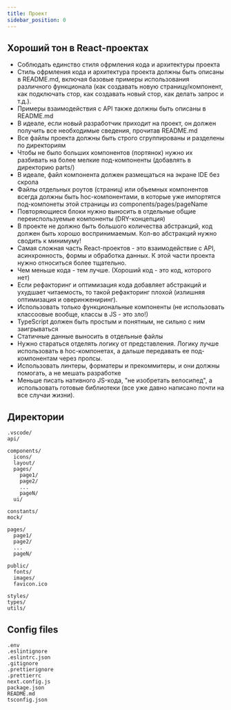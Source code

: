 ```yaml
---
title: Проект
sidebar_position: 0
---
```


## Хороший тон в React-проектах

- Соблюдать единство стиля офрмления кода и архитектуры проекта
- Стиль офрмления кода и архитектура проекта должны быть описаны в README.md, включая базовые примеры использования различного функционала (как создавать новую страницу/компонент, как подключать стор, как создавать новый стор, как делать запрос и т.д.).
- Примеры взаимодействия с API также должны быть описаны в README.md
- В идеале, если новый разработчик приходит на проект, он должен получить все необходимые сведения, прочитав README.md
- Все файлы проекта должны быть строго сгруппированы и разделены по директориям
- Чтобы не было больших компонентов (портянок) нужно их разбивать на более мелкие под-компоненты (добавлять в директорию parts/)
- В идеале, файл компонента должен размещаться на экране IDE без скрола
- Файлы отдельных роутов (страниц) или объемных компонентов всегда должны быть hoc-компонентами, в которые уже импортятся под-компонеты этой страницы из components/pages/pageName
- Повторяющиеся блоки нужно выносить в отдельные общие переиспользуемые компоненты (DRY-концепция)
- В проекте не должно быть большого количества абстракций, код должен быть хорошо воспринимаемым. Кол-во абстракций нужно сводить к минимуму!
- Самая сложная часть React-проектов - это взаимодействие с API, асинхронность, формы и обработка данных. К этой части проекта нужно относиться более тщательно.
- Чем меньше кода - тем лучше. (Хороший код - это код, которого нет)
- Если рефакторинг и оптимизация кода добавляет абстракций и ухудшает читаемость, то такой рефакторинг плохой (излишняя оптимизация и оверинжениринг).
- Использовать только функциональные компоненты (не использовать классоовые вообще, классы в JS - это зло!)
- TypeScript должен быть простым и понятным, не сильно с ним заигрываться
- Статичные данные выносить в отдельные файлы
- Нужно стараться отделять логику от представления. Логику лучше использовать в hoc-компонетах, а дальше передавать ее под-компонентам через пропсы.
- Использовать линтеры, форматеры и прекоммитеры, и они должны помогать, а не мешать разработке
- Меньше писать нативного JS-кода, "не изобретать велосипед", а использовать готовые библиотеки (все уже давно написано почти на все случаи жизни).

## Директории
```
.vscode/
api/

components/
  icons/
  layout/
  pages/
    page1/
    page2/
    ...
    pageN/
  ui/

constants/
mock/

pages/
  page1/
  page2/
  ...
  pageN/

public/
  fonts/
  images/
  favicon.ico

styles/
types/
utils/
```

## Config files

```
.env
.eslintignore
.eslintrc.json
.gitignore
.prettierignore
.prettierrc
next.config.js
package.json
README.md
tsconfig.json
```

